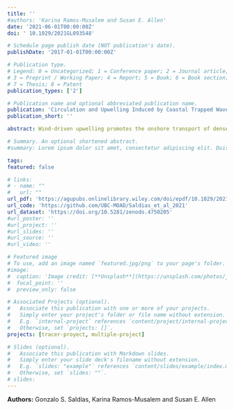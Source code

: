 ```yaml
---
title: ''
#authors: 'Karina Ramos-Musalem and Susan E. Allen'
date: '2021-06-01T00:00:00Z'
doi: ' 10.1029/2021GL093548'

# Schedule page publish date (NOT publication's date).
publishDate: '2017-01-01T00:00:00Z'

# Publication type.
# Legend: 0 = Uncategorized; 1 = Conference paper; 2 = Journal article;
# 3 = Preprint / Working Paper; 4 = Report; 5 = Book; 6 = Book section;
# 7 = Thesis; 8 = Patent
publication_types: ['2']

# Publication name and optional abbreviated publication name.
publication: 'Circulation and Upwelling Induced by Coastal Trapped Waves Over a Submarine Canyon in an Idealized Eastern Boundary Margin'
publication_short: ''

abstract: Wind-driven upwelling promotes the onshore transport of dense slope waters onto the continental shelf. New observational evidence suggests that the propagation of coastal trapped waves (CTWs) over a submarine canyon can also cause upwelling within the canyon, independent of the wind forcing. Here, we use idealized numerical experiments to assess the role of CTWs in promoting the onshore transport of deeper waters onto the continental shelf. The experiments are forced with a 7-days period CTW. Overall, there is accumulated upwelled water in time with increased onshore transport during the low sea level phase of the CTWs. Most of the onshore flow is spread over the upwave side of the canyon during the low sea level phase, but it is advected further downwave during the subsequent high sea level phase. As a result, a dense pool of upwelled water is spread over the shelf extending primarily in the downwave direction.

# Summary. An optional shortened abstract.
#summary: Lorem ipsum dolor sit amet, consectetur adipiscing elit. Duis posuere tellus ac convallis placerat. Proin tincidunt magna sed ex sollicitudin condimentum.

tags:
featured: false

# links:
# - name: ""
#   url: ""
url_pdf: 'https://agupubs.onlinelibrary.wiley.com/doi/epdf/10.1029/2021GL093548'
url_code: 'https://github.com/UBC-MOAD/Saldias_et_al_2021'
url_dataset: 'https://doi.org/10.5281/zenodo.4750205'
#url_poster: ''
#url_project: ''
#url_slides: ''
#url_source: ''
#url_video: ''

# Featured image
# To use, add an image named `featured.jpg/png` to your page's folder.
#image:
#  caption: 'Image credit: [**Unsplash**](https://unsplash.com/photos/jdD8gXaTZsc)'
#  focal_point: ''
#  preview_only: false

# Associated Projects (optional).
#   Associate this publication with one or more of your projects.
#   Simply enter your project's folder or file name without extension.
#   E.g. `internal-project` references `content/project/internal-project/index.md`.
#   Otherwise, set `projects: []`.
projects: [tracer-proyect, multiple-project]

# Slides (optional).
#   Associate this publication with Markdown slides.
#   Simply enter your slide deck's filename without extension.
#   E.g. `slides: "example"` references `content/slides/example/index.md`.
#   Otherwise, set `slides: ""`.
# slides:
---
```


**Authors:** Gonzalo S. Saldías, Karina Ramos-Musalem and Susan E. Allen
